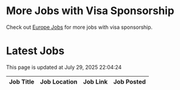 # More Jobs with Visa Sponsorship

Check out [Europe Jobs](https://github.com/sureshparimi/europejobs#latest-jobs) for more jobs with visa sponsorship.

# Latest Jobs

This page is updated at July 29, 2025 22:04:24

| Job Title | Job Location | Job Link | Job Posted |
| --- | --- | --- | --- |
